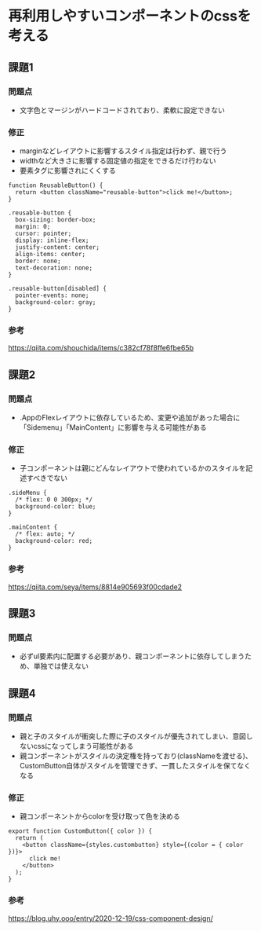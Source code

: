 # 再利用しやすいコンポーネントのcssを考える

## 課題1

### 問題点

- 文字色とマージンがハードコードされており、柔軟に設定できない

### 修正

- marginなどレイアウトに影響するスタイル指定は行わず、親で行う
- widthなど大きさに影響する固定値の指定をできるだけ行わない
- 要素タグに影響されにくくする

```
function ReusableButton() {
  return <button className="reusable-button">click me!</button>;
}

.reusable-button {
  box-sizing: border-box;
  margin: 0;
  cursor: pointer;
  display: inline-flex;
  justify-content: center;
  align-items: center;
  border: none;
  text-decoration: none;
}

.reusable-button[disabled] {
  pointer-events: none;
  background-color: gray;
}

```

### 参考

https://qiita.com/shouchida/items/c382cf78f8ffe6fbe65b


## 課題2

### 問題点

- .AppのFlexレイアウトに依存しているため、変更や追加があった場合に「Sidemenu」「MainContent」に影響を与える可能性がある

### 修正

- 子コンポーネントは親にどんなレイアウトで使われているかのスタイルを記述すべきでない

```
.sideMenu {
  /* flex: 0 0 300px; */
  background-color: blue;
}

.mainContent {
  /* flex: auto; */
  background-color: red;
}
```

### 参考

https://qiita.com/seya/items/8814e905693f00cdade2


## 課題3

### 問題点

- 必ずul要素内に配置する必要があり、親コンポーネントに依存してしまうため、単独では使えない

## 課題4

### 問題点

- 親と子のスタイルが衝突した際に子のスタイルが優先されてしまい、意図しないcssになってしまう可能性がある
- 親コンポーネントがスタイルの決定権を持っており(classNameを渡せる)、CustomButton自体がスタイルを管理できず、一貫したスタイルを保てなくなる

### 修正

- 親コンポーネントからcolorを受け取って色を決める

```
export function CustomButton({ color }) {
  return (
    <button className={styles.custombutton} style={(color = { color })}>
      click me!
    </button>
  );
}
```

### 参考

https://blog.uhy.ooo/entry/2020-12-19/css-component-design/